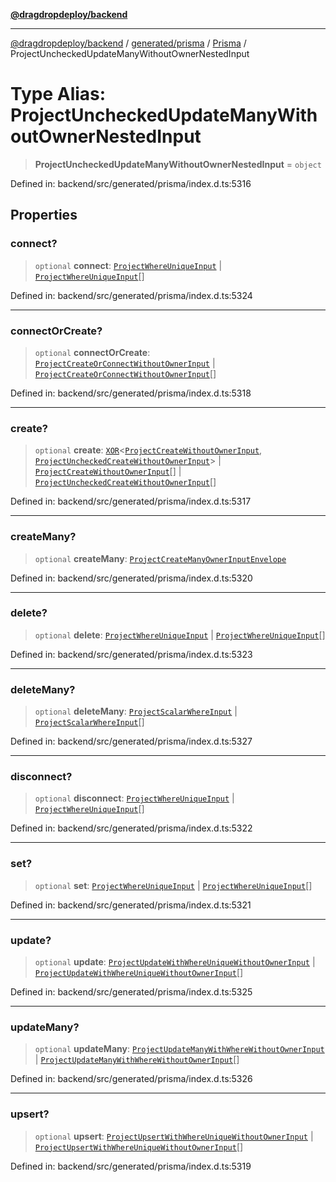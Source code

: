 [**@dragdropdeploy/backend**](../../../../../README.md)

***

[@dragdropdeploy/backend](../../../../../README.md) / [generated/prisma](../../../README.md) / [Prisma](../README.md) / ProjectUncheckedUpdateManyWithoutOwnerNestedInput

# Type Alias: ProjectUncheckedUpdateManyWithoutOwnerNestedInput

> **ProjectUncheckedUpdateManyWithoutOwnerNestedInput** = `object`

Defined in: backend/src/generated/prisma/index.d.ts:5316

## Properties

### connect?

> `optional` **connect**: [`ProjectWhereUniqueInput`](ProjectWhereUniqueInput.md) \| [`ProjectWhereUniqueInput`](ProjectWhereUniqueInput.md)[]

Defined in: backend/src/generated/prisma/index.d.ts:5324

***

### connectOrCreate?

> `optional` **connectOrCreate**: [`ProjectCreateOrConnectWithoutOwnerInput`](ProjectCreateOrConnectWithoutOwnerInput.md) \| [`ProjectCreateOrConnectWithoutOwnerInput`](ProjectCreateOrConnectWithoutOwnerInput.md)[]

Defined in: backend/src/generated/prisma/index.d.ts:5318

***

### create?

> `optional` **create**: [`XOR`](XOR.md)\<[`ProjectCreateWithoutOwnerInput`](ProjectCreateWithoutOwnerInput.md), [`ProjectUncheckedCreateWithoutOwnerInput`](ProjectUncheckedCreateWithoutOwnerInput.md)\> \| [`ProjectCreateWithoutOwnerInput`](ProjectCreateWithoutOwnerInput.md)[] \| [`ProjectUncheckedCreateWithoutOwnerInput`](ProjectUncheckedCreateWithoutOwnerInput.md)[]

Defined in: backend/src/generated/prisma/index.d.ts:5317

***

### createMany?

> `optional` **createMany**: [`ProjectCreateManyOwnerInputEnvelope`](ProjectCreateManyOwnerInputEnvelope.md)

Defined in: backend/src/generated/prisma/index.d.ts:5320

***

### delete?

> `optional` **delete**: [`ProjectWhereUniqueInput`](ProjectWhereUniqueInput.md) \| [`ProjectWhereUniqueInput`](ProjectWhereUniqueInput.md)[]

Defined in: backend/src/generated/prisma/index.d.ts:5323

***

### deleteMany?

> `optional` **deleteMany**: [`ProjectScalarWhereInput`](ProjectScalarWhereInput.md) \| [`ProjectScalarWhereInput`](ProjectScalarWhereInput.md)[]

Defined in: backend/src/generated/prisma/index.d.ts:5327

***

### disconnect?

> `optional` **disconnect**: [`ProjectWhereUniqueInput`](ProjectWhereUniqueInput.md) \| [`ProjectWhereUniqueInput`](ProjectWhereUniqueInput.md)[]

Defined in: backend/src/generated/prisma/index.d.ts:5322

***

### set?

> `optional` **set**: [`ProjectWhereUniqueInput`](ProjectWhereUniqueInput.md) \| [`ProjectWhereUniqueInput`](ProjectWhereUniqueInput.md)[]

Defined in: backend/src/generated/prisma/index.d.ts:5321

***

### update?

> `optional` **update**: [`ProjectUpdateWithWhereUniqueWithoutOwnerInput`](ProjectUpdateWithWhereUniqueWithoutOwnerInput.md) \| [`ProjectUpdateWithWhereUniqueWithoutOwnerInput`](ProjectUpdateWithWhereUniqueWithoutOwnerInput.md)[]

Defined in: backend/src/generated/prisma/index.d.ts:5325

***

### updateMany?

> `optional` **updateMany**: [`ProjectUpdateManyWithWhereWithoutOwnerInput`](ProjectUpdateManyWithWhereWithoutOwnerInput.md) \| [`ProjectUpdateManyWithWhereWithoutOwnerInput`](ProjectUpdateManyWithWhereWithoutOwnerInput.md)[]

Defined in: backend/src/generated/prisma/index.d.ts:5326

***

### upsert?

> `optional` **upsert**: [`ProjectUpsertWithWhereUniqueWithoutOwnerInput`](ProjectUpsertWithWhereUniqueWithoutOwnerInput.md) \| [`ProjectUpsertWithWhereUniqueWithoutOwnerInput`](ProjectUpsertWithWhereUniqueWithoutOwnerInput.md)[]

Defined in: backend/src/generated/prisma/index.d.ts:5319
